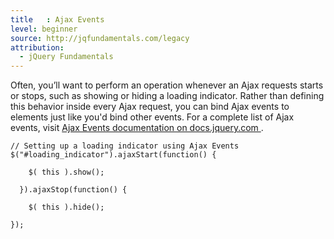 ```yaml
---
title   : Ajax Events
level: beginner
source: http://jqfundamentals.com/legacy
attribution: 
  - jQuery Fundamentals
---
```

Often, you’ll want to perform an operation whenever an Ajax requests starts or
stops, such as showing or hiding a loading indicator.  Rather than defining
this behavior inside every Ajax request, you can bind Ajax events to elements
just like you'd bind other events.  For a complete list of Ajax events, visit
[ Ajax Events documentation on docs.jquery.com ]( http://docs.jquery.com/Ajax_Events ).

```
// Setting up a loading indicator using Ajax Events
$("#loading_indicator").ajaxStart(function() {

    $( this ).show();

  }).ajaxStop(function() {

    $( this ).hide();

});

```
